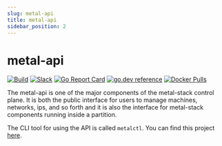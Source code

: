 ```yaml
---
slug: metal-api
title: metal-api
sidebar_position: 2
---
```


# metal-api

[![Build](https://github.com/metal-stack/metal-api/actions/workflows/docker.yaml/badge.svg?branch=master)](https://github.com/metal-stack/metal-api/actions)
[![Slack](https://img.shields.io/badge/slack-metal--stack-brightgreen.svg?logo=slack)](https://metal-stack.slack.com/)
[![Go Report Card](https://goreportcard.com/badge/github.com/metal-stack/metal-api)](https://goreportcard.com/report/github.com/metal-stack/metal-api)
[![go.dev reference](https://img.shields.io/badge/go.dev-reference-007d9c?logo=go&logoColor=white&style=flat-square)](https://pkg.go.dev/github.com/metal-stack/metal-api)
[![Docker Pulls](https://img.shields.io/docker/pulls/metalstack/metal-api.svg)](https://hub.docker.com/r/metalstack/metal-api/)

The metal-api is one of the major components of the metal-stack control plane. It is both the public interface for users to manage machines, networks, ips, and so forth and it is also the interface for metal-stack components running inside a partition.

The CLI tool for using the API is called `metalctl`. You can find this project [here](https://github.com/metal-stack/metalctl).
